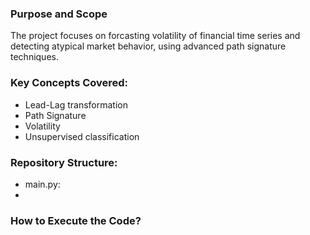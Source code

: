 ### Purpose and Scope
The project focuses on forcasting volatility of financial time series and detecting atypical market behavior, using advanced path signature techniques.

### Key Concepts Covered:
- Lead-Lag transformation
- Path Signature
- Volatility
- Unsupervised classification

### Repository Structure:
- main.py: 
-

### How to Execute the Code?

